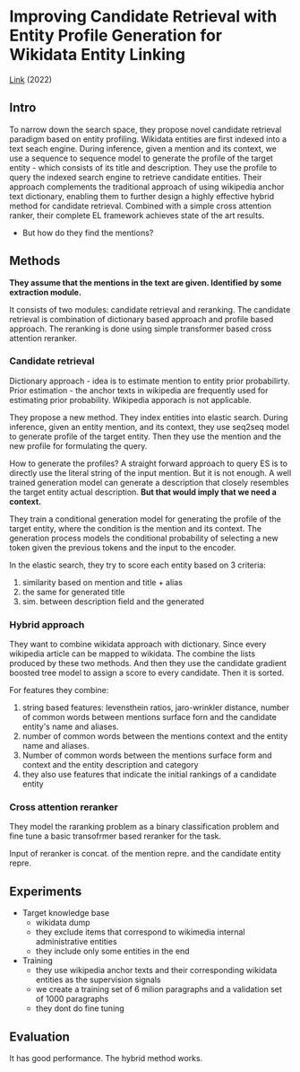 # Improving Candidate Retrieval with Entity Profile Generation for Wikidata Entity Linking
 
[Link](https://arxiv.org/abs/2202.13404) (2022)

## Intro

To narrow down the search space, they propose novel candidate retrieval paradigm based on entity profiling.
Wikidata entities are first indexed into a text seach engine.
During inference, given a mention and its context, we use a sequence to sequence model to generate the profile of the target entity - which consists of its title and description.
They use the profile to query the indexed search engine to retrieve candidate entities.
Their approach complements the traditional approach of using wikipedia anchor text dictionary, enabling them to further design a highly effective hybrid method for candidate retrieval.
Combined with a simple cross attention ranker, their complete EL framework achieves state of the art results.

- But how do they find the mentions?

## Methods

**They assume that the mentions in the text are given. Identified by some extraction module.**

It consists of two modules: candidate retrieval and reranking.
The candidate retrieval is combination of dictionary based approach and profile based approach.
The reranking is done using simple transformer based cross attention reranker.


### Candidate retrieval

Dictionary approach - idea is to estimate mention to entity prior probabilirty.
Prior estimation - the anchor texts in wikipedia are frequently used for estimating prior probability.
Wikipedia apporach is not applicable.

They propose a new method.
They index entities into elastic search.
During inference, given an entity mention, and its context, they use seq2seq model to generate profile of the target entity.
Then they use the mention and the new profile for formulating the query.

How to generate the profiles?
A straight forward approach to query ES is to directly use the literal string of the input mention.
But it is not enough.
A well trained generation model can generate a description that closely resembles the target entity actual description.
**But that would imply that we need a context.**

They train a conditional generation model for generating the profile of the target entity, where the condition is the mention and its context.
The generation process models the conditional probability of selecting a new token given the previous tokens and the input to the encoder.

In the elastic search, they try to score each entity based on 3 criteria:
1. similarity based on mention and title + alias
2. the same for generated title
3. sim. between description field and the generated

### Hybrid approach

They want to combine wikidata approach with dictionary.
Since every wikipedia article can be mapped to wikidata.
The combine the lists produced by these two methods.
And then they use the candidate gradient boosted tree model to assign a score to every candidate.
Then it is sorted.

For features they combine:
1. string based features: levensthein ratios, jaro-wrinkler distance, number of common words between mentions surface forn and the candidate entity's name and aliases.
2. number of common words between the mentions context and the entity name and aliases.
3. Number of common words between the mentions surface form and context and the entity description and category
4. they also use features that indicate the initial rankings of a candidate entity

### Cross attention reranker

They model the raranking problem as a binary classification problem and fine tune a basic transofrmer based reranker for the task.

Input of reranker is concat. of the mention repre. and the candidate entity repre.

## Experiments

- Target knowledge base
  - wikidata dump
  - they exclude items that correspond to wikimedia internal administrative entities
  - they include only some entities in the end
- Training 
  - they use wikipedia anchor texts and their corresponding wikidata entities as the supervision signals
  - we create a training set of 6 milion paragraphs and a validation set of 1000 paragraphs
  - they dont do fine tuning

## Evaluation

It has good performance.
The hybrid method works.
